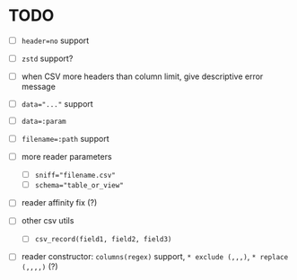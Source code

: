 # TODO

- [ ] `header=no` support
- [ ] `zstd` support?

- [ ] when CSV more headers than column limit, give descriptive error message
- [ ] `data="..."` support
- [ ] `data=:param`
- [ ] `filename=:path` support
- [ ] more reader parameters
  - [ ] `sniff="filename.csv"`
  - [ ] `schema="table_or_view"`
- [ ] reader affinity fix (?)
- [ ] other csv utils
  - [ ] `csv_record(field1, field2, field3)`
- [ ] reader constructor: `columns(regex)` support, `* exclude (,,,)`, `* replace (,,,,)` (?)
